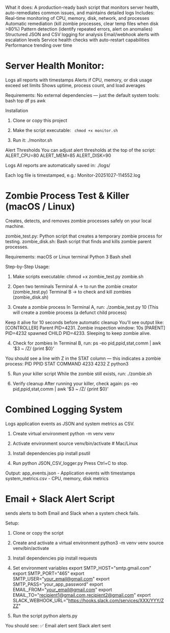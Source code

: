 

What it does: A production-ready bash script that monitors server health, auto-remediates common issues, and maintains detailed logs
Includes:
Real-time monitoring of CPU, memory, disk, network, and processes
Automatic remediation (kill zombie processes, clear temp files when disk >80%)
Pattern detection (identify repeated errors, alert on anomalies)
Structured JSON and CSV logging for analysis
Email/webhook alerts with escalation levels
Service health checks with auto-restart capabilities
Performance trending over time


# Server Health Monitor:
Logs all reports with timestamps
Alerts if CPU, memory, or disk usage exceed set limits
Shows uptime, process count, and load averages

Requirements:
No external dependencies — just the default system tools:
bash
top
df
ps
awk

Installation
1. Clone or copy this project
2. Make the script executable: ```
chmod +x monitor.sh```

3. Run it: ./monitor.sh

   
Alert Thresholds
You can adjust alert thresholds at the top of the script:
ALERT_CPU=80
ALERT_MEM=85
ALERT_DISK=90


Logs
All reports are automatically saved in:
./logs/

Each log file is timestamped, e.g.:
Monitor-20251027-114552.log








# Zombie Process Test & Killer (macOS / Linux)
Creates, detects, and removes zombie processes safely on your local machine.

zombie_test.py: Python script that creates a temporary zombie process for testing.
zombie_disk.sh: Bash script that finds and kills zombie parent processes.

Requirements:
macOS or Linux terminal
Python 3
Bash shell



Step-by-Step Usage:
1. Make scripts executable:
chmod +x zombie_test.py zombie.sh


2. Open two terminals
Terminal A → to run the zombie creator (zombie_test.py)
Terminal B → to check and kill zombies (zombie_disk.sh)

3. Create a zombie process
In Terminal A, run:
./zombie_test.py 10
(This will create a zombie process (a defunct child process)


Keep it alive for 10 seconds before automatic cleanup
You’ll see output like:
[CONTROLLER] Parent PID=4231. Zombie inspection window: 10s
[PARENT] PID=4232 spawned CHILD PID=4233. Sleeping to keep zombie alive.


4. Check for zombies
In Terminal B, run:
ps -eo pid,ppid,stat,comm | awk '$3 ~ /Z/ {print $0}'

You should see a line with Z in the STAT column — this indicates a zombie process:
PID   PPID  STAT  COMMAND
4233  4232  Z     python3


5. Run your killer script
While the zombie still exists, run:
./zombie.sh

6. Verify cleanup
After running your killer, check again:
ps -eo pid,ppid,stat,comm | awk '$3 ~ /Z/ {print $0}'







# Combined Logging System
Logs application events as JSON and system metrics as CSV.

1. Create virtual environment
python -m venv venv

2. Activate environment
source venv/bin/activate  # Mac/Linux

3. Install dependencies
pip install psutil

4. Run
python JSON_CSV_logger.py
Press Ctrl+C to stop.

Output:
app_events.json - Application events with timestamps
system_metrics.csv - CPU, memory, disk metrics









# Email + Slack Alert Script
sends alerts to both Email and Slack when a system check fails.


Setup:
1. Clone or copy the script

2. Create and activate a virtual environment
python3 -m venv venv
source venv/bin/activate  

3. Install dependencies
pip install requests

4. Set environment variables
export SMTP_HOST="smtp.gmail.com"
export SMTP_PORT="465"
export SMTP_USER="your_email@gmail.com"
export SMTP_PASS="your_app_password"
export EMAIL_FROM="your_email@gmail.com"
export EMAIL_TO="recipient1@gmail.com,recipient2@gmail.com"
export SLACK_WEBHOOK_URL="https://hooks.slack.com/services/XXX/YYY/ZZZ"

5. Run the script
python alerts.py

You should see:
✅ Email alert sent
Slack alert sent

